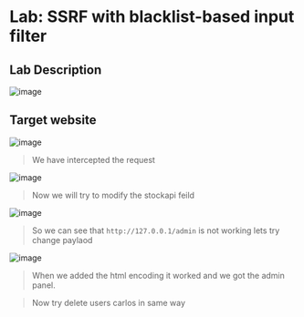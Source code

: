 # Lab: SSRF with blacklist-based input filter #

## Lab Description ##

![image](https://github.com/anandurdas11/Web_Securityy/assets/83402050/fb247514-afb2-478a-9a83-cfd7b956da18)

## Target website ##

![image](https://github.com/anandurdas11/Web_Securityy/assets/83402050/1d90ea4b-ecaa-420a-9f63-1465101c7e68)

> We have intercepted the request

![image](https://github.com/anandurdas11/Web_Securityy/assets/83402050/de08f677-f52e-4eec-b3f4-ec2602cbbb6c)

> Now we will try to modify the stockapi feild

![image](https://github.com/anandurdas11/Web_Securityy/assets/83402050/15aaa181-987a-4f15-9905-19b22161725e)

> So we can see that `http://127.0.0.1/admin` is not working lets try change paylaod

![image](https://github.com/anandurdas11/Web_Securityy/assets/83402050/5413a541-5ad4-4fb7-b2d4-9fdc519d0946)

> When we added the html encoding it worked and we got the admin panel.

> Now try delete users carlos in same way

